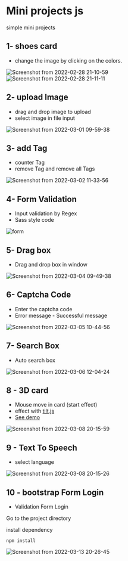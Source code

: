 # Mini projects js
simple mini projects
## 1- shoes card
- change the image by clicking on the colors.

![Screenshot from 2022-02-28 21-10-59](https://user-images.githubusercontent.com/91375726/156033422-b9eee97a-9787-4a76-be0f-2ed776cc785f.png)
![Screenshot from 2022-02-28 21-11-11](https://user-images.githubusercontent.com/91375726/156033438-897215a8-1890-4fec-ba3f-9524017db97d.png)

## 2- upload Image
- drag and drop image to upload
- select image in file input

![Screenshot from 2022-03-01 09-59-38](https://user-images.githubusercontent.com/91375726/156117403-6f94a1ac-051f-4ca9-a817-ca75cfba43d9.png)

## 3- add Tag
- counter Tag
- remove Tag and remove all Tags

![Screenshot from 2022-03-02 11-33-56](https://user-images.githubusercontent.com/91375726/156321451-7df1bfbd-7c10-4198-afe3-569cd5904fd8.png)

## 4- Form Validation
- Input validation by Regex
- Sass style code

![form](https://user-images.githubusercontent.com/91375726/156510480-1260e5fe-8fcc-4102-80e3-3056e3df655a.png)

## 5- Drag box
- Drag and drop box in window

![Screenshot from 2022-03-04 09-49-38](https://user-images.githubusercontent.com/91375726/156710900-979d2ba2-77dc-47ae-8b4a-dc270a212759.png)

## 6- Captcha Code
- Enter the captcha code
- Error message - Successful message

![Screenshot from 2022-03-05 10-44-56](https://user-images.githubusercontent.com/91375726/156873080-6e9df491-125a-4505-8cba-63b70e9ba472.png)

## 7- Search Box
- Auto search box

![Screenshot from 2022-03-06 12-04-24](https://user-images.githubusercontent.com/91375726/156915636-513e3031-3633-4798-9398-0f066b3fdf18.png)

## 8 - 3D card
- Mouse move in card (start effect)
- effect with [tilt.js](https://micku7zu.github.io/vanilla-tilt.js/)
- [See demo](https://user-images.githubusercontent.com/91375726/157054889-64abecde-5ad2-4c27-848f-f786a15e5c51.mp4) 

![Screenshot from 2022-03-08 20-15-59](https://user-images.githubusercontent.com/91375726/157284944-5a555ad6-f63f-4969-a340-8580ed9e82cf.png)


## 9 - Text To Speech
- select language 

![Screenshot from 2022-03-08 20-15-26](https://user-images.githubusercontent.com/91375726/157284910-61d0b7c1-c74f-4fe1-9ab3-3a9131f93ece.png)

## 10 - bootstrap Form Login
- Validation Form Login

Go to the project directory

install dependency

    npm install

![Screenshot from 2022-03-13 20-26-45](https://user-images.githubusercontent.com/91375726/158071696-26a5d0c7-5fdc-4f2e-8c7a-ce1244ec891a.png)


